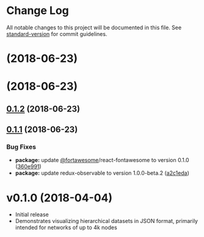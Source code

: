 # Change Log

All notable changes to this project will be documented in this file. See [standard-version](https://github.com/conventional-changelog/standard-version) for commit guidelines.

<a name=""></a>
# [](https://github.com/CyberReboot/CRviz/compare/v0.1.2...v) (2018-06-23)



<a name=""></a>
# [](https://github.com/CyberReboot/CRviz/compare/v0.1.2...v) (2018-06-23)



<a name="0.1.2"></a>
## [0.1.2](https://github.com/CyberReboot/CRviz/compare/v0.1.1...v0.1.2) (2018-06-23)



<a name="0.1.1"></a>
## [0.1.1](https://github.com/CyberReboot/CRviz/compare/v0.1.0...v0.1.1) (2018-06-23)


### Bug Fixes

* **package:** update [@fortawesome](https://github.com/fortawesome)/react-fontawesome to version 0.1.0 ([360e991](https://github.com/CyberReboot/CRviz/commit/360e991))
* **package:** update redux-observable to version 1.0.0-beta.2 ([a2c1eda](https://github.com/CyberReboot/CRviz/commit/a2c1eda))



# v0.1.0 (2018-04-04)

 - Initial release
 - Demonstrates visualizing hierarchical datasets in JSON format, primarily intended for networks of up to 4k nodes
